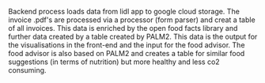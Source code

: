 Backend process loads data from lidl app to google cloud storage. The invoice .pdf's are processed via a processor (form parser) and creat a table of all invoices. This data is enriched by the open food facts library and further data created by a table created by PALM2. This data is the output for the visualisations in the front-end and the input for the food advisor. The food advisor is also based on PALM2 and creates a table for similar food suggestions (in terms of nutrition) but more healthy and less co2 consuming. 
